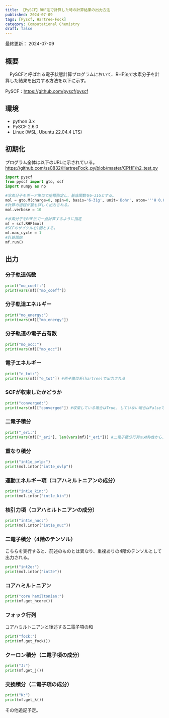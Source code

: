 ```yaml
---
title: 【PySCF】RHF法で計算した時の計算結果の出力方法
published: 2024-07-09
tags: [Pyscf, Hartree-Fock]
category: Computational Chemistry
draft: false
---
```

最終更新： 2024-07-09
## 概要
　PySCFと呼ばれる電子状態計算プログラムにおいて、RHF法で水素分子を計算した結果を出力する方法を以下に示す。
 
PySCF：https://github.com/pyscf/pyscf

## 環境
 - python 3.x 
 - PySCF 2.6.0
 - Linux (WSL, Ubuntu 22.04.4 LTS)

## 初期化

プログラム全体は以下のURLに示されている。
 https://github.com/ss0832/HartreeFock_py/blob/master/CPHF/h2_test.py

```python
import pyscf
from pyscf import gto, scf
import numpy as np

#水素分子をボーア単位で座標指定し、基底関数を6-31Gとする。
mol = gto.M(charge=0, spin=0, basis='6-31g', unit='Bohr', atom='''H 0.0 0.0 0.661404; H 0.0 0.0 -0.661404''')
#計算の過程が最も詳しく出力される。
mol.verbose = 10

#水素分子をRHF法で一点計算するように指定
mf = scf.RHF(mol)
#SCFのサイクルを1回とする。
mf.max_cycle = 1
#計算開始
mf.run()
```

## 出力

### 分子軌道係数

```python
print("mo_coeff:")
print(vars(mf)["mo_coeff"])
```

### 分子軌道エネルギー

```python
print("mo_energy:")
print(vars(mf)["mo_energy"])
```

### 分子軌道の電子占有数

```python
print("mo_occ:")
print(vars(mf)["mo_occ"])
```

### 電子エネルギー

```python
print("e_tot:")
print(vars(mf)["e_tot"]) #原子単位系(hartree)で出力される
```

### SCFが収束したかどうか

```python
print("converged:")
print(vars(mf)["converged"]) #収束している場合はTrue, していない場合はFalseで返される。
```

### 二電子積分

```python
print("_eri:")
print(vars(mf)["_eri"], len(vars(mf)["_eri"])) #二電子積分行列の対称性から、重複なしでベクトルとして出力される。
```

### 重なり積分

```python
print("int1e_ovlp:")
print(mol.intor("int1e_ovlp"))
```

### 運動エネルギー項（コアハミルトニアンの成分） 

```python
print("int1e_kin:")
print(mol.intor("int1e_kin"))
```

### 核引力項（コアハミルトニアンの成分）

```python
print("int1e_nuc:")
print(mol.intor("int1e_nuc"))
```

### 二電子積分（4階のテンソル）
こちらを実行すると、前述のものとは異なり、重複ありの4階のテンソルとして出力される。

```python
print("int2e:")
print(mol.intor("int2e"))
```

### コアハミルトニアン

```python 
print("core hamiltonian:")
print(mf.get_hcore())
```

### フォック行列
コアハミルトニアンと後述する二電子項の和

```python
print("fock:") 
print(mf.get_fock())
```

### クーロン積分（二電子項の成分）

```python
print("J:")
print(mf.get_j())
```

### 交換積分（二電子項の成分）

```python
print("K:")
print(mf.get_k())
```

その他追記予定。


